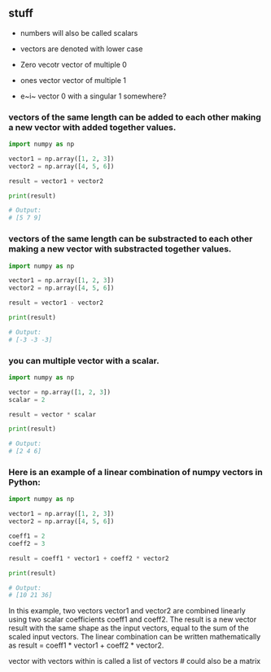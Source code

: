 
## stuff
- numbers will also be called scalars
- vectors are denoted with lower case

- Zero vecotr vector of multiple 0
- ones vector vector of multiple 1
- e~i~ vector 0 with a singular 1 somewhere?


### vectors of the same length can be added to each other making a new vector with added together values.


```py
import numpy as np

vector1 = np.array([1, 2, 3])
vector2 = np.array([4, 5, 6])

result = vector1 + vector2

print(result)

# Output:
# [5 7 9]
```

### vectors of the same length can be substracted to each other making a new vector with substracted together values.

```py
import numpy as np

vector1 = np.array([1, 2, 3])
vector2 = np.array([4, 5, 6])

result = vector1 - vector2

print(result)

# Output:
# [-3 -3 -3]
```

### you can multiple vector with a scalar.

```py
import numpy as np

vector = np.array([1, 2, 3])
scalar = 2

result = vector * scalar

print(result)

# Output:
# [2 4 6]
```



### Here is an example of a linear combination of numpy vectors in Python:
```py
import numpy as np

vector1 = np.array([1, 2, 3])
vector2 = np.array([4, 5, 6])

coeff1 = 2
coeff2 = 3

result = coeff1 * vector1 + coeff2 * vector2

print(result)

# Output:
# [10 21 36]
```
In this example, two vectors vector1 and vector2 are combined linearly using two scalar coefficients coeff1 and coeff2. The result is a new vector result with the same shape as the input vectors, equal to the sum of the scaled input vectors. The linear combination can be written mathematically as result = coeff1 * vector1 + coeff2 * vector2.

vector with vectors within is called a list of vectors # could also be a matrix



